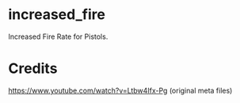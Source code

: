 # increased_fire
Increased Fire Rate for Pistols.

# Credits
https://www.youtube.com/watch?v=Ltbw4Ifx-Pg (original meta files)

